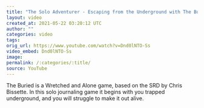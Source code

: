 ```yaml
---
title: "The Solo Adventurer - Escaping from the Underground with The Buried"
layout: video
created_at: 2021-05-22 03:20:12 UTC
author: ""
categories: video
tags: 
orig_url: https://www.youtube.com/watch?v=Dnd0lNTO-Ss
video_embed: Dnd0lNTO-Ss
image:
permalink: /:categories/:title/
source: YouTube
---
```

The Buried is a Wretched and Alone game, based on the SRD by Chris Bissette. In this solo journaling game it begins with you trapped underground, and you will struggle to make it out alive.